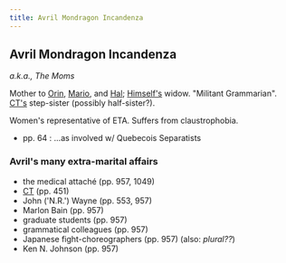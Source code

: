 ```yaml
---
title: Avril Mondragon Incandenza
---
```


Avril Mondragon Incandenza
--------------------------

*a.k.a., The Moms*

Mother to [Orin](/characters/Orin), [Mario](/characters/Mario), and [Hal](/characters/Hal);
[Himself's](/characters/Himself) widow. "Militant Grammarian". [CT's](/characters/CT)
step-sister (possibly half-sister?).

Women's representative of ETA.
Suffers from claustrophobia.

* pp. 64 : ...as involved w/ Quebecois Separatists

<h3>Avril's many extra-marital affairs</h3>

* the medical attaché (pp. 957, 1049)
* [CT](/characters/CT) (pp. 451)
* John ('N.R.') Wayne (pp. 553, 957)
* Marlon Bain (pp. 957)
* graduate students (pp. 957)
* grammatical colleagues (pp. 957)
* Japanese fight-choreographers (pp. 957) (also: *plural??*)
* Ken N. Johnson (pp. 957)
